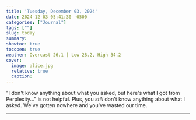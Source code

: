 ```yaml
---
title: 'Tuesday, December 03, 2024'
date: 2024-12-03 05:41:30 -0500
categories: ["Journal"]
tags: [""]
slug: today
summary: 
showtoc: true
tocopen: true
weather: Overcast 26.1 | Low 28.2, High 34.2
cover: 
  image: alice.jpg
  relative: true
  caption: 
---
```


"I don't know anything about what you asked, but here's what I got from Perplexity..." is not helpful. Plus, you _still_ don't know anything about what I asked. We've gotten nowhere and you've wasted our time.

----

